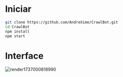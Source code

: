 # Iniciar

```bash
git clone https://github.com/AndreXime/CrawlBot.git
cd CrawlBot
npm install
npm start
```

# Interface

![render1737000818990](https://github.com/user-attachments/assets/ec4ddfb0-9a98-45d3-8d94-97ccf0aea9b9)
